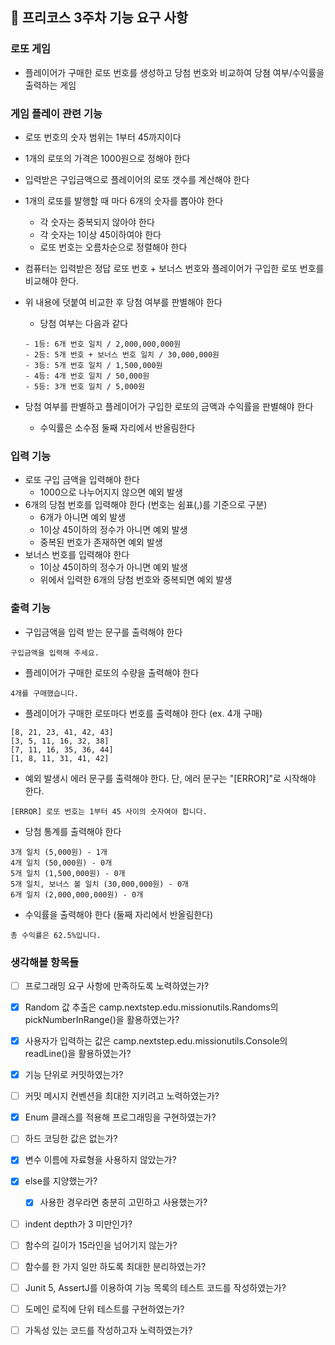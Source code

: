 ## 🚀 프리코스 3주차 기능 요구 사항

### 로또 게임

- 플레이어가 구매한 로또 번호를 생성하고 당첨 번호와 비교하여 당쳠 여부/수익률을 출력하는 게임

### 게임 플레이 관련 기능

- 로또 번호의 숫자 범위는 1부터 45까지이다
- 1개의 로또의 가격은 1000원으로 정해야 한다
- 입력받은 구입금액으로 플레이어의 로또 갯수를 계산해야 한다
- 1개의 로또를 발행할 때 마다 6개의 숫자를 뽑아야 한다
    - 각 숫자는 중복되지 않아야 한다
    - 각 숫자는 1이상 45이하여야 한다
    - 로또 번호는 오름차순으로 정렬해야 한다

- 컴퓨터는 입력받은 정답 로또 번호 + 보너스 번호와 플레이어가 구입한 로또 번호를 비교해야 한다.
- 위 내용에 덧붙여 비교한 후 당첨 여부를 판별해야 한다
    - 당첨 여부는 다음과 같다

  ```
  - 1등: 6개 번호 일치 / 2,000,000,000원
  - 2등: 5개 번호 + 보너스 번호 일치 / 30,000,000원
  - 3등: 5개 번호 일치 / 1,500,000원
  - 4등: 4개 번호 일치 / 50,000원
  - 5등: 3개 번호 일치 / 5,000원
  ```
  
- 당첨 여부를 판별하고 플레이어가 구입한 로또의 금액과 수익률을 판별해야 한다
    - 수익률은 소수점 둘째 자리에서 반올림한다

### 입력 기능

- 로또 구입 금액을 입력해야 한다
    - 1000으로 나누어지지 않으면 예외 발생
- 6개의 당첨 번호를 입력해야 한다 (번호는 쉼표(,)를 기준으로 구분)
    - 6개가 아니면 예외 발생
    - 1이상 45이하의 정수가 아니면 예외 발생
    - 중복된 번호가 존재하면 예외 발생
- 보너스 번호를 입력해야 한다
    - 1이상 45이하의 정수가 아니면 예외 발생
    - 위에서 입력한 6개의 당첨 번호와 중복되면 예외 발생

### 출력 기능

- 구입금액을 입력 받는 문구를 출력해야 한다

```
구입금액을 입력해 주세요.
```

- 플레이어가 구매한 로또의 수량을 출력해야 한다

```
4개를 구매했습니다.
```

- 플레이어가 구매한 로또마다 번호를 출력해야 한다 (ex. 4개 구매)

```
[8, 21, 23, 41, 42, 43] 
[3, 5, 11, 16, 32, 38] 
[7, 11, 16, 35, 36, 44] 
[1, 8, 11, 31, 41, 42] 
```

- 예외 발생시 에러 문구를 출력해야 한다. 단, 에러 문구는 "[ERROR]"로 시작해야 한다.

```
[ERROR] 로또 번호는 1부터 45 사이의 숫자여야 합니다.
```

- 당첨 통계를 출력해야 한다

```
3개 일치 (5,000원) - 1개
4개 일치 (50,000원) - 0개
5개 일치 (1,500,000원) - 0개
5개 일치, 보너스 볼 일치 (30,000,000원) - 0개
6개 일치 (2,000,000,000원) - 0개
```

- 수익률을 출력해야 한다 (둘째 자리에서 반올림한다)

```
총 수익률은 62.5%입니다.
```

### 생각해볼 항목들
-[ ] 프로그래밍 요구 사항에 만족하도록 노력하였는가? 
-[x] Random 값 추출은 camp.nextstep.edu.missionutils.Randoms의 pickNumberInRange()을 활용하였는가?
-[x] 사용자가 입력하는 값은 camp.nextstep.edu.missionutils.Console의 readLine()을 활용하였는가?
-[x] 기능 단위로 커밋하였는가?
-[ ] 커밋 메시지 컨벤션을 최대한 지키려고 노력하였는가?
-[x] Enum 클래스를 적용해 프로그래밍을 구현하였는가?
-[ ] 하드 코딩한 값은 없는가?
-[x] 변수 이름에 자료형을 사용하지 않았는가?
-[x] else를 지양했는가?
  - [x] 사용한 경우라면 충분히 고민하고 사용했는가?
-[ ] indent depth가 3 미만인가?
-[ ] 함수의 길이가 15라인을 넘어기지 않는가?
-[ ] 함수를 한 가지 일만 하도록 최대한 분리하였는가?
-[ ] Junit 5, AssertJ를 이용하여 기능 목록의 테스트 코드를 작성하였는가?
-[ ] 도메인 로직에 단위 테스트를 구현하였는가?
-[ ] 가독성 있는 코드를 작성하고자 노력하였는가?


  
  

